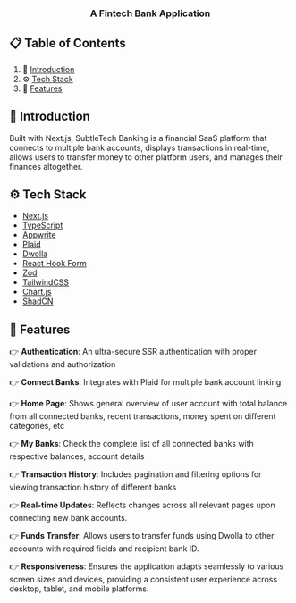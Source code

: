 <h3 align="center">A Fintech Bank Application</h3>

## 📋 <a name="table">Table of Contents</a>

1. 🤖 [Introduction](#introduction)
2. ⚙️ [Tech Stack](#tech-stack)
3. 🔋 [Features](#features)

## <a name="introduction">🤖 Introduction</a>

Built with Next.js, SubtleTech Banking is a financial SaaS platform that connects to multiple bank accounts, displays transactions in real-time, allows users to transfer money to other platform users, and manages their finances altogether.

## <a name="tech-stack">⚙️ Tech Stack</a>

- [Next.js](https://nextjs.org)
- [TypeScript](https://www.typescriptlang.org)
- [Appwrite](https://appwrite.io)
- [Plaid](https://plaid.com)
- [Dwolla](https://www.dwolla.com)
- [React Hook Form](https://react-hook-form.com)
- [Zod](https://zod.dev)
- [TailwindCSS](https://tailwindcss.com)
- [Chart.js](https://www.chartjs.org)
- [ShadCN](https://ui.shadcn.com)

## <a name="features">🔋 Features</a>

👉 **Authentication**: An ultra-secure SSR authentication with proper validations and authorization

👉 **Connect Banks**: Integrates with Plaid for multiple bank account linking

👉 **Home Page**: Shows general overview of user account with total balance from all connected banks, recent transactions, money spent on different categories, etc

👉 **My Banks**: Check the complete list of all connected banks with respective balances, account details

👉 **Transaction History**: Includes pagination and filtering options for viewing transaction history of different banks

👉 **Real-time Updates**: Reflects changes across all relevant pages upon connecting new bank accounts.

👉 **Funds Transfer**: Allows users to transfer funds using Dwolla to other accounts with required fields and recipient bank ID.

👉 **Responsiveness**: Ensures the application adapts seamlessly to various screen sizes and devices, providing a consistent user experience across desktop, tablet, and mobile platforms.

#
